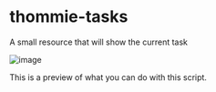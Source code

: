 # thommie-tasks
A small resource that will show the current task

![image](https://github.com/user-attachments/assets/125abf1a-f33b-4b88-a4f0-e72ff18ef6dc)

This is a preview of what you can do with this script.
